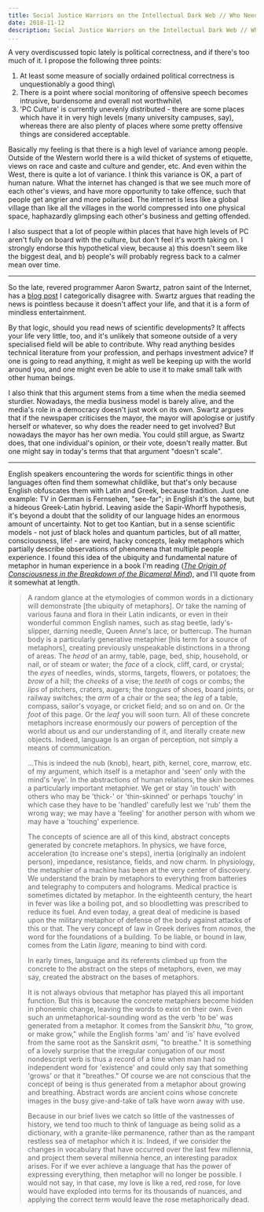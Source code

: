 ```yaml
---
title: Social Justice Warriors on the Intellectual Dark Web // Who Needs the News? // The Nature of Reality
date: 2018-11-12
description: Social Justice Warriors on the Intellectual Dark Web // Who Needs the News? // The Nature of Reality
...
```


A very overdiscussed topic lately is political correctness, and if
there's too much of it. I propose the following three points:

1.  At least some measure of socially ordained political correctness is
    unquestionably a good thing\
2.  There is a point where social monitoring of offensive speech becomes
    intrusive, burdensome and overall not worthwhile\
3.  'PC Culture' is currently unevenly distributed - there are some
    places which have it in very high levels (many university campuses,
    say), whereas there are also plenty of places where some pretty
    offensive things are considered acceptable.

Basically my feeling is that there is a high level of variance among
people. Outside of the Western world there is a wild thicket of systems
of etiquette, views on race and caste and culture and gender, etc. And
even within the West, there is quite a lot of variance. I think this
variance is OK, a part of human nature. What the internet has changed is
that we see much more of each other's views, and have more opportunity
to take offence, such that people get angrier and more polarised. The
internet is less like a global village than like all the villages in the
world compressed into one physical space, haphazardly glimpsing each
other's business and getting offended.

I also suspect that a lot of people within places that have high levels
of PC aren't fully on board with the culture, but don't feel it's worth
taking on. I strongly endorse this hypothetical view, because a) this
doesn't seem like the biggest deal, and b) people's will probably
regress back to a calmer mean over time.

------------------------------------------------------------------------

So the late, revered programmer Aaron Swartz, patron saint of the
Internet, has a [blog post](http://www.aaronsw.com/weblog/hatethenews) I
categorically disagree with. Swartz argues that reading the news is
pointless because it doesn't affect your life, and that it is a form of
mindless entertainment.

By that logic, should you read news of scientific developments? It
affects your life very little, too, and it's unlikely that someone
outside of a very specialised field will be able to contribute. Why read
anything besides technical literature from your profession, and perhaps
investment advice? If one is going to read anything, it might as well be
keeping up with the world around you, and one might even be able to use
it to make small talk with other human beings.

I also think that this argument stems from a time when the media seemed
sturdier. Nowadays, the media business model is barely alive, and the
media's role in a democracy doesn't just work on its own. Swartz argues
that if the newspaper criticises the mayor, the mayor will apologise or
justify herself or whatever, so why does the reader need to get
involved? But nowadays the mayor has her own media. You could still
argue, as Swartz does, that one individual's opinion, or their vote,
doesn't really matter. But one might say in today's terms that that
argument "doesn't scale".

------------------------------------------------------------------------

English speakers encountering the words for scientific things in other
languages often find them somewhat childlike, but that's only because
English obfuscates them with Latin and Greek, because tradition. Just
one example: TV in German is Fernsehen, "see-far"; in English it's the
same, but a hideous Greek-Latin hybrid. Leaving aside the Sapir-Whorff
hypothesis, it's beyond a doubt that the solidity of our language hides
an enormous amount of uncertainty. Not to get too Kantian, but in a
sense scientific models - not just of black holes and quantum particles,
but of all matter, consciousness, life! - are weird, hacky concepts,
leaky metaphors which partially describe observations of phenomena that
multiple people experience. I found this idea of the ubiquity and
fundamental nature of metaphor in human experience in a book I'm reading
([*The Origin of Consciousness in the Breakdown of the Bicameral
Mind*](https://www.amazon.com/Origin-Consciousness-Breakdown-Bicameral-Mind/dp/0618057072)),
and I'll quote from it somewhat at length.

> A random glance at the etymologies of common words in a dictionary
> will demonstrate \[the ubiquity of metaphors\]. Or take the naming of
> various fauna and flora in their Latin indicants, or even in their
> wonderful common English names, such as stag beetle, lady's-slipper,
> darning needle, Queen Anne's lace, or buttercup. The human body is a
> particularly generative metaphier \[his term for a source of
> metaphors\], creating previously unspeakable distinctions in a throng
> of areas. The *head* of an army, table, page, bed, ship, household, or
> nail, or of steam or water; the *face* of a clock, cliff, card, or
> crystal; the *eyes* of needles, winds, storms, targets, flowers, or
> potatoes; the *brow* of a hill; the *cheeks* of a vise; the *teeth* of
> cogs or combs; the *lips* of pitchers, craters, augers; the *tongues*
> of shoes, board joints, or railway switches; the *arm* of a chair or
> the sea; the *leg* of a table, compass, sailor's voyage, or cricket
> field; and so on and on. Or the *foot* of this page. Or the *leaf* you
> will soon turn. All of these concrete metaphors increase enormously
> our powers of perception of the world about us and our understanding
> of it, and literally create new objects. Indeed, language is an organ
> of perception, not simply a means of communication.
>
> ...This is indeed the nub (knob), heart, pith, kernel, core, marrow,
> etc. of my argument, which itself is a metaphor and 'seen' only with
> the mind's 'eye'. In the abstractions of human relations, the skin
> becomes a particularly important metaphier. We get or stay 'in touch'
> with others who may be 'thick-' or 'thin-skinned' or perhaps 'touchy'
> in which case they have to be 'handled' carefully lest we 'rub' them
> the wrong way; we may have a 'feeling' for another person with whom we
> may have a 'touching' experience.
>
> The concepts of science are all of this kind, abstract concepts
> generated by concrete metaphors. In physics, we have force,
> acceleration (to increase one's steps), inertia (originally an
> indolent person), impedance, resistance, fields, and now charm. In
> physiology, the metaphier of a machine has been at the very center of
> discovery. We understand the brain by metaphors to everything from
> batteries and telegraphy to computers and holograms. Medical practice
> is sometimes dictated by metaphor. In the eighteenth century, the
> heart in fever was like a boiling pot, and so bloodletting was
> prescribed to reduce its fuel. And even today, a great deal of
> medicine is based upon the military metaphor of defense of the body
> against attacks of this or that. The very concept of law in Greek
> derives from *nomos,* the word for the foundations of a building. To
> be liable, or bound in law, comes from the Latin *ligare,* meaning to
> bind with cord.
>
> In early times, language and its referents climbed up from the
> concrete to the abstract on the steps of metaphors, even, we may say,
> created the abstract on the bases of metaphors.
>
> It is not always obvious that metaphor has played this all important
> function. But this is because the concrete metaphiers become hidden in
> phonemic change, leaving the words to exist on their own. Even such an
> unmetaphorical-sounding word as the verb 'to be' was generated from a
> metaphor. It comes from the Sanskrit *bhu*, "to grow, or make grow,"
> while the English forms 'am' and 'is' have evolved from the same root
> as the Sanskrit *asmi,* "to breathe." It is something of a lovely
> surprise that the irregular conjugation of our most nondescript verb
> is thus a record of a time when man had no independent word for
> 'existence' and could only say that something 'grows' or that it
> "breathes." Of course we are not conscious that the concept of being
> is thus generated from a metaphor about growing and breathing.
> Abstract words are ancient coins whose concrete images in the busy
> give-and-take of talk have worn away with use.
>
> Because in our brief lives we catch so little of the vastnesses of
> history, we tend too much to think of language as being solid as a
> dictionary, with a granite-like permanence, rather than as the rampant
> restless sea of metaphor which it is. Indeed, if we consider the
> changes in vocabulary that have occurred over the last few millennia,
> and project them several millennia hence, an interesting paradox
> arises. For if we ever achieve a language that has the power of
> expressing everything, then metaphor will no longer be possible. I
> would not say, in that case, my love is like a red, red rose, for love
> would have exploded into terms for its thousands of nuances, and
> applying the correct term would leave the rose metaphorically dead.
